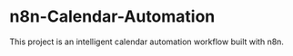 # n8n-Calendar-Automation
This project is an intelligent calendar automation workflow built with n8n.
